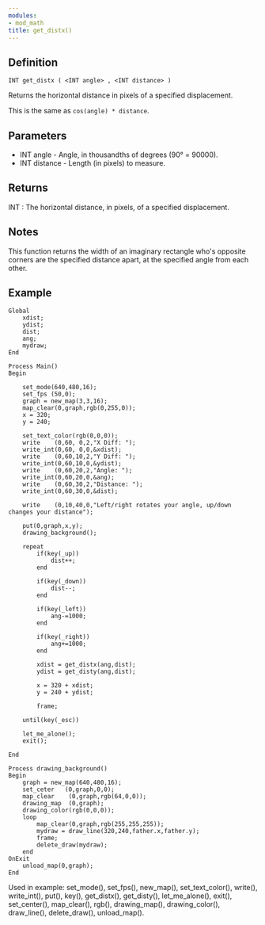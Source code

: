 ```yaml
---
modules:
- mod_math
title: get_distx()
---
```


## Definition

    INT get_distx ( <INT angle> , <INT distance> )

Returns the horizontal distance in pixels of a specified displacement.

This is the same as `cos(angle) * distance`.

## Parameters

- INT angle - Angle, in thousandths of degrees (90° = 90000).
- INT distance - Length (in pixels) to measure.

## Returns

INT : The horizontal distance, in pixels, of a specified displacement.

## Notes

This function returns the width of an imaginary rectangle who's opposite corners are the specified distance apart, at the specified angle from each other.

## Example

```
Global
    xdist;
    ydist;
    dist;
    ang;
    mydraw;
End

Process Main()
Begin

    set_mode(640,480,16);
    set_fps (50,0);
    graph = new_map(3,3,16);
    map_clear(0,graph,rgb(0,255,0));
    x = 320;
    y = 240;

    set_text_color(rgb(0,0,0));
    write    (0,60, 0,2,"X Diff: ");
    write_int(0,60, 0,0,&xdist);
    write    (0,60,10,2,"Y Diff: ");
    write_int(0,60,10,0,&ydist);
    write    (0,60,20,2,"Angle: ");
    write_int(0,60,20,0,&ang);
    write    (0,60,30,2,"Distance: ");
    write_int(0,60,30,0,&dist);

    write    (0,10,40,0,"Left/right rotates your angle, up/down changes your distance");

    put(0,graph,x,y);
    drawing_background();

    repeat
        if(key(_up))
            dist++;
        end

        if(key(_down))
            dist--;
        end

        if(key(_left))
            ang-=1000;
        end

        if(key(_right))
            ang+=1000;
        end

        xdist = get_distx(ang,dist);
        ydist = get_disty(ang,dist);

        x = 320 + xdist;
        y = 240 + ydist;

        frame;

    until(key(_esc))

    let_me_alone();
    exit();

End

Process drawing_background()
Begin
    graph = new_map(640,480,16);
    set_ceter   (0,graph,0,0);
    map_clear    (0,graph,rgb(64,0,0));
    drawing_map  (0,graph);
    drawing_color(rgb(0,0,0));
    loop
        map_clear(0,graph,rgb(255,255,255));
        mydraw = draw_line(320,240,father.x,father.y);
        frame;
        delete_draw(mydraw);
    end
OnExit
    unload_map(0,graph);
End
```

Used in example: set_mode(), set_fps(), new_map(), set_text_color(), write(), write_int(), put(), key(), get_distx(), get_disty(), let_me_alone(), exit(), set_center(), map_clear(), rgb(), drawing_map(), drawing_color(), draw_line(), delete_draw(), unload_map().
